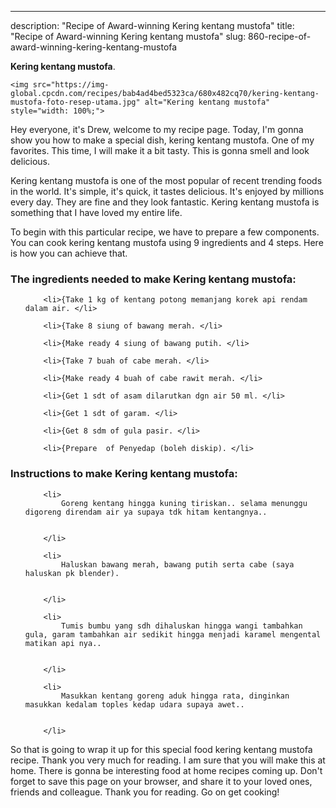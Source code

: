 ---
description: "Recipe of Award-winning Kering kentang mustofa"
title: "Recipe of Award-winning Kering kentang mustofa"
slug: 860-recipe-of-award-winning-kering-kentang-mustofa

<p>
	<strong>Kering kentang mustofa</strong>. 
	
</p>
<p>
	
	<img src="https://img-global.cpcdn.com/recipes/bab4ad4bed5323ca/680x482cq70/kering-kentang-mustofa-foto-resep-utama.jpg" alt="Kering kentang mustofa" style="width: 100%;">
	
	
</p>
<p>
	Hey everyone, it's Drew, welcome to my recipe page. Today, I'm gonna show you how to make a special dish, kering kentang mustofa. One of my favorites. This time, I will make it a bit tasty. This is gonna smell and look delicious.
</p>
	
<p>
	
</p>
<p>
	Kering kentang mustofa is one of the most popular of recent trending foods in the world. It's simple, it's quick, it tastes delicious. It's enjoyed by millions every day. They are fine and they look fantastic. Kering kentang mustofa is something that I have loved my entire life.
</p>

<p>
To begin with this particular recipe, we have to prepare a few components. You can cook kering kentang mustofa using 9 ingredients and 4 steps. Here is how you can achieve that.
</p>

<h3>The ingredients needed to make Kering kentang mustofa:</h3>

<ol>
	
		<li>{Take 1 kg of kentang potong memanjang korek api rendam dalam air. </li>
	
		<li>{Take 8 siung of bawang merah. </li>
	
		<li>{Make ready 4 siung of bawang putih. </li>
	
		<li>{Take 7 buah of cabe merah. </li>
	
		<li>{Make ready 4 buah of cabe rawit merah. </li>
	
		<li>{Get 1 sdt of asam dilarutkan dgn air 50 ml. </li>
	
		<li>{Get 1 sdt of garam. </li>
	
		<li>{Get 8 sdm of gula pasir. </li>
	
		<li>{Prepare  of Penyedap (boleh diskip). </li>
	
</ol>
<p>
	
</p>

<h3>Instructions to make Kering kentang mustofa:</h3>

<ol>
	
		<li>
			Goreng kentang hingga kuning tiriskan.. selama menunggu digoreng direndam air ya supaya tdk hitam kentangnya..
			
			
		</li>
	
		<li>
			Haluskan bawang merah, bawang putih serta cabe (saya haluskan pk blender).
			
			
		</li>
	
		<li>
			Tumis bumbu yang sdh dihaluskan hingga wangi tambahkan gula, garam tambahkan air sedikit hingga menjadi karamel mengental matikan api nya..
			
			
		</li>
	
		<li>
			Masukkan kentang goreng aduk hingga rata, dinginkan masukkan kedalam toples kedap udara supaya awet..
			
			
		</li>
	
</ol>

<p>
	
</p>

<p>
	So that is going to wrap it up for this special food kering kentang mustofa recipe. Thank you very much for reading. I am sure that you will make this at home. There is gonna be interesting food at home recipes coming up. Don't forget to save this page on your browser, and share it to your loved ones, friends and colleague. Thank you for reading. Go on get cooking!
</p>
